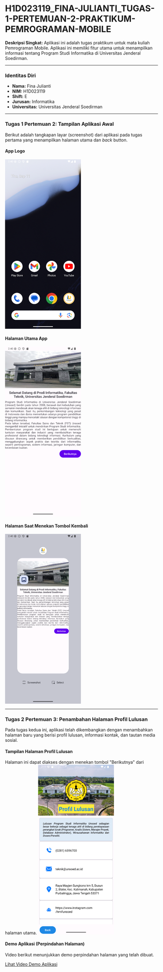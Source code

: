 # H1D023119_FINA-JULIANTI_TUGAS-1-PERTEMUAN-2-PRAKTIKUM-PEMROGRAMAN-MOBILE

**Deskripsi Singkat:**
Aplikasi ini adalah tugas praktikum untuk mata kuliah Pemrograman Mobile. Aplikasi ini memiliki fitur utama untuk menampilkan informasi tentang Program Studi Informatika di Universitas Jenderal Soedirman.

---

### Identitas Diri

- **Nama:** Fina Julianti
- **NIM:** H1D023119
- **Shift:** E
- **Jurusan:** Informatika
- **Universitas:** Universitas Jenderal Soedirman

---

### Tugas 1 Pertemuan 2: Tampilan Aplikasi Awal

Berikut adalah tangkapan layar (screenshot) dari aplikasi pada tugas pertama yang menampilkan halaman utama dan _back_ button.

#### App Logo
<img src="https://github.com/finadio/H1D023119_FINA-JULIANTI_TUGAS-1-PERTEMUAN-2-PRAKTIKUM-PEMROGRAMAN-MOBILE/blob/main/app/src/main/res/drawable/applogo.png?raw=true" width="250">

#### Halaman Utama App
<img src="https://github.com/finadio/H1D023119_FINA-JULIANTI_TUGAS-1-PERTEMUAN-2-PRAKTIKUM-PEMROGRAMAN-MOBILE/blob/main/app/src/main/res/drawable/halamanutama.png?raw=true" width="250">

#### Halaman Saat Menekan Tombol Kembali
<img src="https://github.com/finadio/H1D023119_FINA-JULIANTI_TUGAS-1-PERTEMUAN-2-PRAKTIKUM-PEMROGRAMAN-MOBILE/blob/main/app/src/main/res/drawable/backapp.png?raw=true" width="250">

---

### Tugas 2 Pertemuan 3: Penambahan Halaman Profil Lulusan

Pada tugas kedua ini, aplikasi telah dikembangkan dengan menambahkan halaman baru yang berisi profil lulusan, informasi kontak, dan tautan media sosial.

#### Tampilan Halaman Profil Lulusan
Halaman ini dapat diakses dengan menekan tombol "Berikutnya" dari halaman utama.
<img src="https://github.com/finadio/H1D023119_FINA-JULIANTI_TUGAS-1-PERTEMUAN-2-PRAKTIKUM-PEMROGRAMAN-MOBILE/blob/main/app/src/main/res/drawable/pageutama.png" width="250">

#### Demo Aplikasi (Perpindahan Halaman)
Video berikut menunjukkan demo perpindahan halaman yang telah dibuat.

[Lihat Video Demo Aplikasi](https://github.com/finadio/H1D023119_FINA-JULIANTI_TUGAS-1-PERTEMUAN-2-PRAKTIKUM-PEMROGRAMAN-MOBILE/blob/main/app/src/main/res/drawable/record_demo.mp4)

